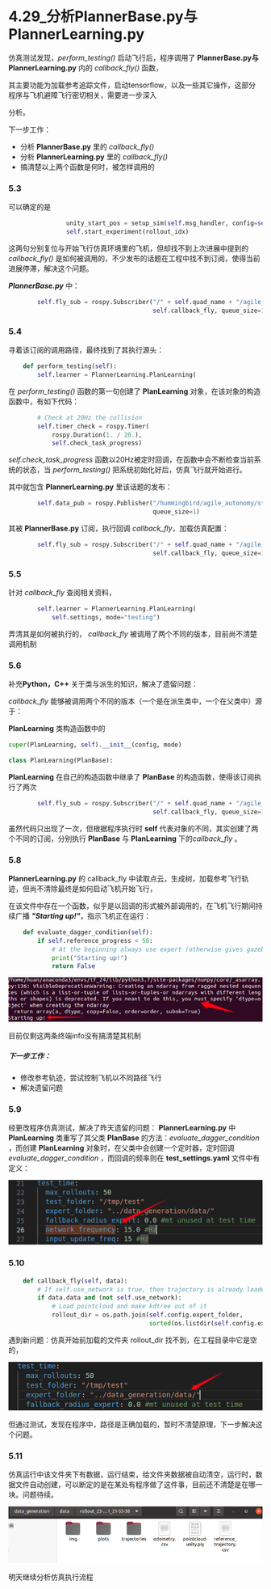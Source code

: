 # 4.29_分析PlannerBase.py与PlannerLearning.py

仿真测试发现，*perform_testing()* 启动飞行后，程序调用了 **PlannerBase.py与PlannerLearning.py** 内的 *callback_fly()* 函数，

其主要功能为加载参考追踪文件，启动tensorflow，以及一些其它操作，这部分程序与飞机避障飞行密切相关，需要进一步深入

分析。

下一步工作：

- 分析 **PlannerBase.py** 里的  *callback_fly()* 
- 分析 **PlannerLearning.py** 里的  *callback_fly()* 
- 搞清楚以上两个函数是何时，被怎样调用的

### 5.3 

可以确定的是

```py
                unity_start_pos = setup_sim(self.msg_handler, config=self.settings)
                self.start_experiment(rollout_idx)
```

这两句分别复位与开始飞行仿真环境里的飞机，但却找不到上次进展中提到的  *callback_fly()* 是如何被调用的，不少发布的话题在工程中找不到订阅，使得当前进展停滞，解决这个问题。

***PlannerBase.py*** 中：

```py
        self.fly_sub = rospy.Subscriber("/" + self.quad_name + "/agile_autonomy/start_flying", Bool,
                                        self.callback_fly, queue_size=1)  # Receive and fly
```

### 5.4

寻着该订阅的调用路径，最终找到了其执行源头：

```py
    def perform_testing(self):
        self.learner = PlannerLearning.PlanLearning(
```

在 *perform_testing()* 函数的第一句创建了 **PlanLearning** 对象，在该对象的构造函数中，有如下代码：

```py
        # Check at 20Hz the collision
        self.timer_check = rospy.Timer(
            rospy.Duration(1. / 20.),
            self.check_task_progress)
```

*self.check_task_progress* 函数以20Hz被定时回调，在函数中会不断检查当前系统的状态，当 *perform_testing()* 把系统初始化好后，仿真飞行就开始进行。

其中就包含 **PlannerLearning.py** 里该话题的发布：

```py
        self.data_pub = rospy.Publisher("/hummingbird/agile_autonomy/start_flying", Bool,
                                        queue_size=1) 
```

其被 **PlannerBase.py** 订阅，执行回调 *callback_fly*，加载仿真配置：

```py
        self.fly_sub = rospy.Subscriber("/" + self.quad_name + "/agile_autonomy/start_flying", Bool,
                                        self.callback_fly, queue_size=1) 
```

### 5.5

针对  *callback_fly* 查阅相关资料，

```py
        self.learner = PlannerLearning.PlanLearning(
            self.settings, mode="testing")
```

弄清其是如何被执行的， *callback_fly* 被调用了两个不同的版本，目前尚不清楚调用机制

### 5.6

补充**Python，C++** 关于类与派生的知识，解决了遗留问题：

*callback_fly*  能够被调用两个不同的版本（一个是在派生类中，一个在父类中）源于：

**PlanLearning** 类构造函数中的

```py
super(PlanLearning, self).__init__(config, mode)
```

```py
class PlanLearning(PlanBase):
```



**PlanLearning** 在自己的构造函数中继承了 **PlanBase** 的构造函数，使得该订阅执行了两次

```py
        self.fly_sub = rospy.Subscriber("/" + self.quad_name + "/agile_autonomy/start_flying", Bool,
                                        self.callback_fly, queue_size=1)  # Receive and fly
```

虽然代码只出现了一次，但根据程序执行时 **self** 代表对象的不同，其实创建了两个不同的订阅，分别执行  **PlanBase** 与 **PlanLearning** 下的*callback_fly*  。

### 5.8

**PlannerLearning.py** 的 callback_fly 中读取点云，生成树，加载参考飞行轨迹，但尚不清除最终是如何启动飞机开始飞行，

在该文件中存在一个函数，似乎是以回调的形式被外部调用的，在飞机飞行期间持续广播 ***"Starting up!"***，指示飞机正在运行：

```py
    def evaluate_dagger_condition(self):
        if self.reference_progress < 50:
            # At the beginning always use expert (otherwise gives gazebo problems)
            print("Starting up!")
            return False
```

![image-20230508221555553](./image/4.29_001.png)

目前仅剩这两条终端info没有搞清楚其机制

##### 下一步工作：

- 修改参考轨迹，尝试控制飞机以不同路径飞行
- 解决遗留问题

### 5.9

经更改程序仿真测试，解决了昨天遗留的问题：
**PlannerLearning.py** 中 **PlanLearning** 类重写了其父类 **PlanBase** 的方法：*evaluate_dagger_condition* ，而创建 **PlanLearning** 对象时，在父类中会创建一个定时器，定时回调 *evaluate_dagger_condition* ，而回调的频率则在 **test_settings.yaml** 文件中有定义：

![image-20230509215025051](./image/4.29_002.png)

### 5.10

```py
    def callback_fly(self, data):
        # If self.use_network is true, then trajectory is already loaded
        if data.data and (not self.use_network):
            # Load pointcloud and make kdtree out of it
            rollout_dir = os.path.join(self.config.expert_folder,
                                       sorted(os.listdir(self.config.expert_folder))[-1])
```

遇到新问题：仿真开始前加载的文件夹 rollout_dir 找不到，在工程目录中它是空的，

![4.29_5.10_001](./image/4.29_5.10_001.png)

但通过测试，发现在程序中，路径是正确加载的，暂时不清楚原理，下一步解决这个问题。

### 5.11

仿真运行中该文件夹下有数据，运行结束，给文件夹数据被自动清空，运行时，数据文件自动创建，可以断定的是在某处有程序做了这件事，目前还不清楚是在哪一块。问题待续。

![4.29_5.11_1](./image/4.29_5.11_1.png)

明天继续分析仿真执行流程
